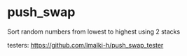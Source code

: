 # push_swap

Sort random numbers from lowest to highest using 2 stacks

testers: 
https://github.com/lmalki-h/push_swap_tester
